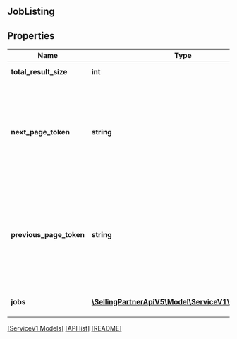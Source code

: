 ## JobListing

## Properties

Name | Type | Description | Notes
------------ | ------------- | ------------- | -------------
**total_result_size** | **int** | Total result size of the query result. | [optional]
**next_page_token** | **string** | A generated string used to pass information to your next request. If `nextPageToken` is returned, pass the value of `nextPageToken` to the `pageToken` to get next results. | [optional]
**previous_page_token** | **string** | A generated string used to pass information to your next request. If `previousPageToken` is returned, pass the value of `previousPageToken` to the `pageToken` to get previous page results. | [optional]
**jobs** | [**\SellingPartnerApiV5\Model\ServiceV1\ServiceJob[]**](ServiceJob.md) | List of job details for the given input. | [optional]

[[ServiceV1 Models]](../) [[API list]](../../Api) [[README]](../../../README.md)
